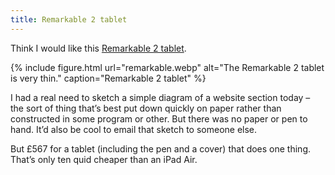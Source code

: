 ```yaml
---
title: Remarkable 2 tablet
---
```


Think I would like this [Remarkable 2 tablet](https://remarkable.com/).

{% include figure.html url="remarkable.webp" alt="The Remarkable 2 tablet is very thin." caption="Remarkable 2 tablet" %}

I had a real need to sketch a simple diagram of a website section today – the sort of thing that’s best put down quickly on paper rather than constructed in some program or other. But there was no paper or pen to hand. It’d also be cool to email that sketch to someone else.

But £567 for a tablet (including the pen and a cover) that does one thing. That’s only ten quid cheaper than an iPad Air.


